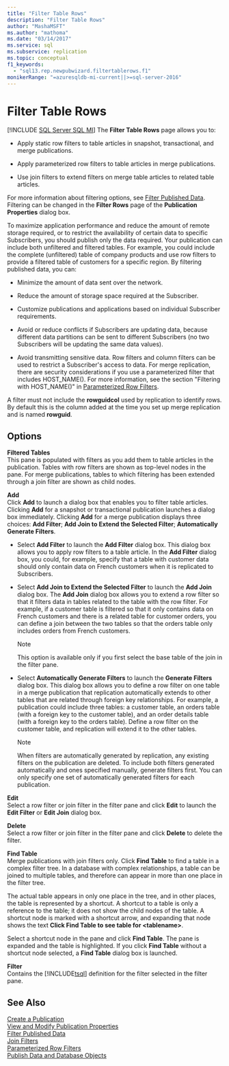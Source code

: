 ```yaml
---
title: "Filter Table Rows"
description: "Filter Table Rows"
author: "MashaMSFT"
ms.author: "mathoma"
ms.date: "03/14/2017"
ms.service: sql
ms.subservice: replication
ms.topic: conceptual
f1_keywords:
  - "sql13.rep.newpubwizard.filtertablerows.f1"
monikerRange: "=azuresqldb-mi-current||>=sql-server-2016"
---
```

# Filter Table Rows
[!INCLUDE [SQL Server SQL MI](../../includes/applies-to-version/sql-asdbmi.md)]
  The **Filter Table Rows** page allows you to:  
  
-   Apply static row filters to table articles in snapshot, transactional, and merge publications.  
  
-   Apply parameterized row filters to table articles in merge publications.  
  
-   Use join filters to extend filters on merge table articles to related table articles.  
  
 For more information about filtering options, see [Filter Published Data](../../relational-databases/replication/publish/filter-published-data.md). Filtering can be changed in the **Filter Rows** page of the **Publication Properties** dialog box.  
  
 To maximize application performance and reduce the amount of remote storage required, or to restrict the availability of certain data to specific Subscribers, you should publish only the data required. Your publication can include both unfiltered and filtered tables. For example, you could include the complete (unfiltered) table of company products and use row filters to provide a filtered table of customers for a specific region. By filtering published data, you can:  
  
-   Minimize the amount of data sent over the network.  
  
-   Reduce the amount of storage space required at the Subscriber.  
  
-   Customize publications and applications based on individual Subscriber requirements.  
  
-   Avoid or reduce conflicts if Subscribers are updating data, because different data partitions can be sent to different Subscribers (no two Subscribers will be updating the same data values).  
  
-   Avoid transmitting sensitive data. Row filters and column filters can be used to restrict a Subscriber's access to data. For merge replication, there are security considerations if you use a parameterized filter that includes HOST_NAME(). For more information, see the section "Filtering with HOST_NAME()" in [Parameterized Row Filters](../../relational-databases/replication/merge/parameterized-filters-parameterized-row-filters.md).  
  
 A filter must not include the **rowguidcol** used by replication to identify rows. By default this is the column added at the time you set up merge replication and is named **rowguid**.  
  
## Options  
 **Filtered Tables**  
 This pane is populated with filters as you add them to table articles in the publication. Tables with row filters are shown as top-level nodes in the pane. For merge publications, tables to which filtering has been extended through a join filter are shown as child nodes.  
  
 **Add**  
 Click **Add** to launch a dialog box that enables you to filter table articles. Clicking **Add** for a snapshot or transactional publication launches a dialog box immediately. Clicking **Add** for a merge publication displays three choices: **Add Filter**; **Add Join to Extend the Selected Filter**; **Automatically Generate Filters**.  
  
-   Select **Add Filter** to launch the **Add Filter** dialog box. This dialog box allows you to apply row filters to a table article. In the **Add Filter** dialog box, you could, for example, specify that a table with customer data should only contain data on French customers when it is replicated to Subscribers.  
  
-   Select **Add Join to Extend the Selected Filter** to launch the **Add Join** dialog box. The **Add Join** dialog box allows you to extend a row filter so that it filters data in tables related to the table with the row filter. For example, if a customer table is filtered so that it only contains data on French customers and there is a related table for customer orders, you can define a join between the two tables so that the orders table only includes orders from French customers.  
  
    > [!NOTE]  
    >  This option is available only if you first select the base table of the join in the filter pane.  
  
-   Select **Automatically Generate Filters** to launch the **Generate Filters** dialog box. This dialog box allows you to define a row filter on one table in a merge publication that replication automatically extends to other tables that are related through foreign key relationships. For example, a publication could include three tables: a customer table, an orders table (with a foreign key to the customer table), and an order details table (with a foreign key to the orders table). Define a row filter on the customer table, and replication will extend it to the other tables.  
  
    > [!NOTE]  
    >  When filters are automatically generated by replication, any existing filters on the publication are deleted. To include both filters generated automatically and ones specified manually, generate filters first. You can only specify one set of automatically generated filters for each publication.  
  
 **Edit**  
 Select a row filter or join filter in the filter pane and click **Edit** to launch the **Edit Filter** or **Edit Join** dialog box.  
  
 **Delete**  
 Select a row filter or join filter in the filter pane and click **Delete** to delete the filter.  
  
 **Find Table**  
 Merge publications with join filters only. Click **Find Table** to find a table in a complex filter tree. In a database with complex relationships, a table can be joined to multiple tables, and therefore can appear in more than one place in the filter tree.  
  
 The actual table appears in only one place in the tree, and in other places, the table is represented by a shortcut. A shortcut to a table is only a reference to the table; it does not show the child nodes of the table. A shortcut node is marked with a shortcut arrow, and expanding that node shows the text **Click Find Table to see table for \<tablename>**.  
  
 Select a shortcut node in the pane and click **Find Table**. The pane is expanded and the table is highlighted. If you click **Find Table** without a shortcut node selected, a **Find Table** dialog box is launched.  
  
 **Filter**  
 Contains the [!INCLUDE[tsql](../../includes/tsql-md.md)] definition for the filter selected in the filter pane.  
  
## See Also  
 [Create a Publication](../../relational-databases/replication/publish/create-a-publication.md)   
 [View and Modify Publication Properties](../../relational-databases/replication/publish/view-and-modify-publication-properties.md)   
 [Filter Published Data](../../relational-databases/replication/publish/filter-published-data.md)   
 [Join Filters](../../relational-databases/replication/merge/join-filters.md)   
 [Parameterized Row Filters](../../relational-databases/replication/merge/parameterized-filters-parameterized-row-filters.md)   
 [Publish Data and Database Objects](../../relational-databases/replication/publish/publish-data-and-database-objects.md)  
  
  
